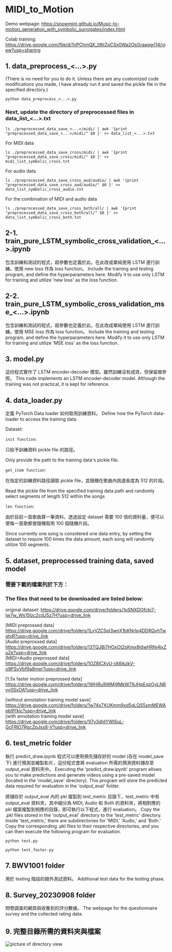 # MIDI_to_Motion
Demo webpage: https://snowmint.github.io/Music-to-motion_generation_with_symbolic_surrogates/index.html

Colab training: https://drive.google.com/file/d/1nPChmQX_tWrZpCSx0Wa2OsGraaggrl14/view?usp=sharing

## 1. data_preprocess_<...>.py 
(There is no need for you to do it. Unless there are any customized code modifications you made, I have already run it and saved the pickle file in the specified directory.)

`python data_preprocess_<...>.py`

### Next, update the directory of preprocessed files in data_list_<...>.txt

`ls ./preprocessed_data_save_<...>/midi/ | awk '{print "preprocessed_data_save_<...>/midi/" $0 }' >> data_list_<...>.txt`

For MIDI data

`ls ./preprocessed_data_save_cross/midi/ | awk '{print "preprocessed_data_save_cross/midi/" $0 }' >> midi_list_symbolic_cross.txt`

For audio data

`ls ./preprocessed_data_save_cross_aud/audio/ | awk '{print "preprocessed_data_save_cross_aud/audio/" $0 }' >> data_list_symbolic_cross_audio.txt`

For the combination of MIDI and audio data

`ls ./preprocessed_data_save_cross_both/all/ | awk '{print "preprocessed_data_save_cross_both/all/" $0 }' >> data_list_symbolic_cross_both.txt`


## 2-1. train_pure_LSTM_symbolic_cross_validation_<...>.ipynb
包含訓練和測試的程式，超參數也定義於此。在此改成單純使用 LSTM 進行訓練。使用 new loss 作為 loss function。
Include the training and testing program, and define the hyperparameters here. Modify it to use only LSTM for training and utilize 'new loss' as the loss function.

## 2-2. train_pure_LSTM_symbolic_cross_validation_mse_<...>.ipynb
包含訓練和測試的程式，超參數也定義於此。在此改成單純使用 LSTM 進行訓練。使用 MSE loss 作為 loss function。
Include the training and testing program, and define the hyperparameters here. Modify it to use only LSTM for training and utilize 'MSE loss' as the loss function.

## 3. model.py
這份程式實作了 LSTM encoder-decoder 模型。雖然訓練沒有成效，但保留做參照。
This code implements an LSTM encoder-decoder model. Although the training was not practical, it is kept for reference.

## 4. data_loader.py
定義 PyTorch Data loader 如何取用訓練資料。
Define how the PyTorch data-loader to access the training data.

Dataset:

`init function`: 

只給予訓練資料 pickle file 的路徑。

Only provide the path to the training data's pickle file.


`get_item function`: 

在指定的訓練資料路徑讀取 pickle file，並隨機在歌曲內挑選長度為 512 的片段。

Read the pickle file from the specified training data path and randomly select segments of length 512 within the songs


  
`len function`: 

由於目前一首歌曲算一筆資料，透過設定 dataset 需要 100 倍的資料量，便可以使每一首歌都會隨機取用 100 個隨機片段。

Since currently one song is considered one data entry, by setting the dataset to require 100 times the data amount, each song will randomly utilize 100 segments.


## 5. dataset, preprocessed training data, saved model 
### 需要下載的檔案列於下方：
### The files that need to be downloaded are listed below:

original dataset: https://drive.google.com/drive/folders/1pSNXDOfcki7-Iw7w_Ws15lzc2cdJ5z7H?usp=drive_link

[MIDI preprossed data] https://drive.google.com/drive/folders/1LvVZC5pI3wnX1bKNrIp4DDRQyhTwgtxR?usp=drive_link <br/>
[Audio preprossed data] https://drive.google.com/drive/folders/13TQJBi7HOxOt2sKmx8ldwHRfe4jxZuZe?usp=drive_link <br/>
[MIDI+Audio preprossed data] https://drive.google.com/drive/folders/1OZ8lCXvU-tA6ikzkV-o9PSvVbf9a8mer?usp=drive_link <br/>

[1.5x faster motion preprossed data] https://drive.google.com/drive/folders/1WHRu9WMj9MkW79JHpEqzOyLNBvv0SxOA?usp=drive_link <br/>

[without annotation training model save] https://drive.google.com/drive/folders/1w74s7XUKmm9xd5qLQS5smMEWApb9Ykic?usp=drive_link <br/>
[with annotation training model save] https://drive.google.com/drive/folders/1I7v3dIdYWISuL-GcFRlO7RgcZpJss8-V?usp=drive_link

## 6. test_metric folder

執行 predict_draw.ipynb 程式可以使用預先儲存好的 model (存在 model_save 下) 進行預測並繪製影片，這份程式會將 evaluation 所需的預測資料儲存至 output_eval 資料夾中。
Executing the 'predict_draw.ipynb' program allows you to make predictions and generate videos using a pre-saved model (located in the 'model_save' directory). This program will store the predicted data required for evaluation in the 'output_eval' folder.

將儲存於 output_eval 內的 pkl 複製到 test_metric 目錄下，test_metric 中有 output_eval 資料夾，其中細分為 MIDI, Audio 和 Both 的資料夾，將相對應的 pkl 檔案複製到相應的目錄，即可執行以下程式，進行 evaluation。
Copy the .pkl files stored in the 'output_eval' directory to the 'test_metric' directory. Inside 'test_metric,' there are subdirectories for 'MIDI,' 'Audio,' and 'Both.' Copy the corresponding .pkl files to their respective directories, and you can then execute the following program for evaluation.

`python test.py`

`python test_faster.py`

## 7. BWV1001 folder
用於 testing 階段的額外測試資料。
Additional test data for the testing phase.

## 8. Survey_20230908 folder
問卷調查的網頁與收集到的評分數據。
The webpage for the questionnaire survey and the collected rating data.

## 9. 完整目錄所需的資料夾與檔案
![picture of directory view](https://github.com/snowmint/Music-to-motion_generation_with_symbolic_surrogates/blob/main/directory_view.png?raw=true)
